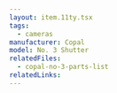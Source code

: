 ```yaml
---
layout: item.11ty.tsx
tags:
  - cameras
manufacturer: Copal
model: No. 3 Shutter
relatedFiles:
  - copal-no-3-parts-list
relatedLinks:
---
```

